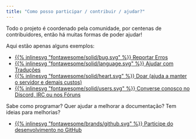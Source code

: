 ```yaml
---
title: "Como posso participar / contribuir / ajudar?"
---
```


Todo o projeto é coordenado pela comunidade, por centenas de contribuidores, então há muitas formas de poder ajudar!

Aqui estão apenas alguns exemplos:

- [{{% inlinesvg "fontawesome/solid/bug.svg" %}} Reportar Erros](https://github.com/Warzone2100/warzone2100/issues/new/choose)
- [{{% inlinesvg "fontawesome/solid/language.svg" %}} Ajudar com Traduções](https://github.com/Warzone2100/warzone2100/blob/master/doc/Translations.md#translating-warzone-2100)
- [{{% inlinesvg "fontawesome/solid/heart.svg" %}} Doar (ajuda a manter o servidor e demais custos)](http://donations.wz2100.net)
- [{{% inlinesvg "fontawesome/solid/users.svg" %}} Converse conosco no Discord, IRC ou nos Fóruns](/webchat)

Sabe como programar? Quer ajudar a melhorar a documentação? Tem ideias para melhorias?

- [{{% inlinesvg "fontawesome/brands/github.svg" %}} Participe do desenvolvimento no GitHub](https://github.com/Warzone2100/warzone2100)
